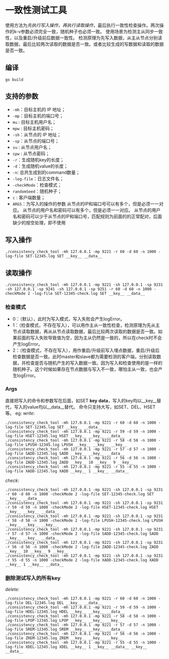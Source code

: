 # 一致性测试工具
使用方法为*先执行写入操作，再执行读取操作*，最后执行一致性检查操作。两次操作的k-v参数必须完全一致，随机种子也必须一致。
使用场景为检测主从同步一致性，以及重启/升级前后数据一致性。
检测原理为先写入数据，从主从节点分别读取数据，最后比较两次读取的数据是否一致。或者比较生成的写数据和读取的数据是否一致。

## 编译
```shell
go build
```

## 支持的参数
- `-mh`：目标主机的 IP 地址；
- `-mp`：目标主机的端口号；
- `mu` : 目标主机用户名；
- `mpw` : 目标主机密码；
- `-sh`：从节点的 IP 地址；
- `-sp`：从节点的端口号；
- `su` : 从节点用户名；
- `spw` : 从节点密码；
- `-r`：生成随机key的长度；
- `-d`：生成随机value的长度；
- `-n`: 总共生成到的command数量；
- `-log-file`：日志文件名；
- `-checkMode`：检查模式；
- `randomSeed`：随机种子；
- `c` : 客户端数量；
- `ARGS`：为写入的操作的参数
从节点的IP和端口号可以有多个，但是必须一一对应。
从节点的用户名和密码可以有多个，但是必须一一对应。
从节点的用户名和密码可以少于从节点的IP和端口号，匹配规则为前面的的正常配对，后面缺少的按空处理，即不使用

## 写入操作
```shell
./consistency_check_tool -mh 127.0.0.1 -mp 9221 -r 60 -d 60 -n 1000 -log-file SET-12345.log SET __key__ __data__
```

## 读取操作
```shell
./consistency_check_tool -mh 127.0.0.1 -mp 9221 -sh 127.0.0.1 -sp 9231 -sh 127.0.0.1 -sp 9241 -sh 127.0.0.1 -sp 9251 -r 60 -d 60 -n 1000 -checkMode 2 -log-file SET-12345-check.log SET __key__ __data__
```


### 检查模式
- 0：（默认），此时为写入模式，写入失败会产生logError。
- 1：（检查模式，不存在写入），可以用作主从一致性检查，检测原理为先从主节点读取数据，再从从节点读取数据，最后比较两次读取的数据是否一致。如果前面的写入失败导致值为空，因为主从仍然是一致的，所以在check时不会产生logError。
- 2：（检查模式，不存在写入），用作重启/升级前写入埋点数据，重启/升级后检查数据是否一致。此时master和slave都为需要检测的客户端，分别读取数据，并检查是否与随机产生的写入数据一致。因为写入和检查使用的是一样的随机种子。这个时候如果存在节点数据与写入不一致，哪怕主从一致，也会产生logError。

### Args
直接把写入的命令和参数写在后面，如SET __key__ __data__，写入的key均以__key__替代，写入的value均以__data__替代。
命令只支持大写，如SET、DEL、HSET等。
eg:
*write*:
```shell
./consistency_check_tool -mh 127.0.0.1 -mp 9221 -r 60 -d 60 -n 1000 -log-file SET-12345.log SET __key__ __data__ 
./consistency_check_tool -mh 127.0.0.1 -mp 9221 -r 59 -d 59 -n 1000 -log-file HSET-12345.log HSET __key__ __key__ __data__  
./consistency_check_tool -mh 127.0.0.1 -mp 9221 -r 58 -d 58 -n 1000 -log-file LPUSH-12345.log LPUSH __key__ __key__ __key__ 
./consistency_check_tool -mh 127.0.0.1 -mp 9221 -r 57 -d 57 -n 1000 -log-file SADD-12345.log SADD __key__ __key__ __data__ 
./consistency_check_tool -mh 127.0.0.1 -mp 9221 -r 56 -d 56 -n 1000 -log-file ZADD-12345.log ZADD __key__ 10 __key__ 9 __key__ 
./consistency_check_tool -mh 127.0.0.1 -mp 9221 -r 55 -d 55 -n 1000 -log-file XADD-12345.log XADD __key__ 1 __key__ __data__ 
```

*check*:
```shell
./consistency_check_tool -mh 127.0.0.1 -mp 9221 -sh 127.0.0.1 -sp 9231 -r 60 -d 60 -n 1000 -checkMode 2 -log-file SET-12345-check.log SET __key__ __data__ 
./consistency_check_tool -mh 127.0.0.1 -mp 9221 -sh 127.0.0.1 -sp 9231 -r 59 -d 59 -n 1000 -checkMode 2 -log-file HSET-12345-check.log HSET __key__ __key__ __data__ 
./consistency_check_tool -mh 127.0.0.1 -mp 9221 -sh 127.0.0.1 -sp 9231 -r 58 -d 58 -n 1000 -checkMode 2 -log-file LPUSH-12345-check.log LPUSH __key__ __key__ __key__ 
./consistency_check_tool -mh 127.0.0.1 -mp 9221 -sh 127.0.0.1 -sp 9231 -r 57 -d 57 -n 1000 -checkMode 2 -log-file SADD-12345-check.log SADD __key__ __key__ __data__ 
./consistency_check_tool -mh 127.0.0.1 -mp 9221 -sh 127.0.0.1 -sp 9231 -r 56 -d 56 -n 1000 -checkMode 2 -log-file ZADD-12345-check.log ZADD __key__ 10 __key__ 9 __key__ 
./consistency_check_tool -mh 127.0.0.1 -mp 9221 -sh 127.0.0.1 -sp 9231 -r 55 -d 55 -n 1000 -checkMode 2 -log-file XADD-12345-check.log XADD __key__ 1 __key__ __data__ 
```

### 删除测试写入的所有key
*delete*:
```shell
./consistency_check_tool -mh 127.0.0.1 -mp 9221 -r 60 -d 60 -n 1000 -log-file DEL-12345.log DEL __key__ __data__ 
./consistency_check_tool -mh 127.0.0.1 -mp 9221 -r 59 -d 59 -n 1000 -log-file HDEL-12345.log HDEL __key__ __key__ __data__ 
./consistency_check_tool -mh 127.0.0.1 -mp 9221 -r 58 -d 58 -n 1000 -log-file LPOP-12345.log LPOP __key__ __key__ __key__ 
./consistency_check_tool -mh 127.0.0.1 -mp 9221 -r 57 -d 57 -n 1000 -log-file SREM-12345.log SREM __key__ __key__ __data__ 
./consistency_check_tool -mh 127.0.0.1 -mp 9221 -r 56 -d 56 -n 1000 -log-file ZREM-12345.log ZREM __key__ __key__ __key__ 
./consistency_check_tool -mh 127.0.0.1 -mp 9221 -r 55 -d 55 -n 1000 -log-file XDEL-12345.log XDEL __key__ 1 __key__ __data__ __key__ __data__
```